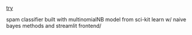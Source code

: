 [try](spam.jame.li)

spam classifier built with multinomialNB model from sci-kit learn w/ naive bayes methods and streamlit frontend/